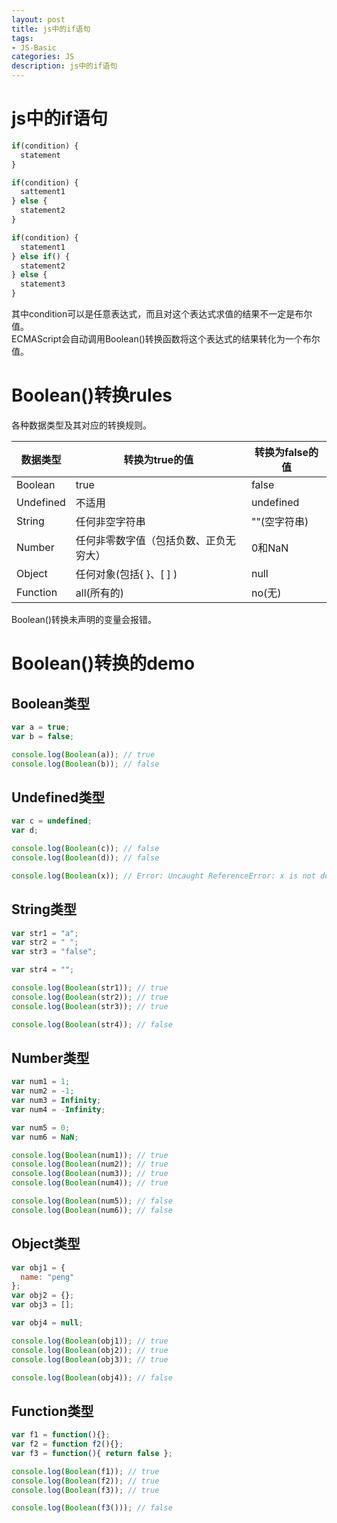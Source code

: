 ```yaml
---
layout: post
title: js中的if语句
tags:
- JS-Basic
categories: JS
description: js中的if语句
---
```


# js中的if语句

```js
if(condition) {
  statement
}
```

```js
if(condition) {
  sattement1
} else {
  statement2
}
```

```js
if(condition) {
  statement1
} else if() {
  statement2
} else {
  statement3
}
```

其中condition可以是任意表达式，而且对这个表达式求值的结果不一定是布尔值。  
ECMAScript会自动调用Boolean()转换函数将这个表达式的结果转化为一个布尔值。

# Boolean()转换rules
各种数据类型及其对应的转换规则。

|数据类型|转换为true的值|转换为false的值|
|---|----|----|
|Boolean|true|false|
|Undefined|不适用|undefined|
|String|任何非空字符串|""(空字符串)|
|Number|任何非零数字值（包括负数、正负无穷大）|0和NaN|
|Object|任何对象(包括{ }、[ ] )|null|
|Function|all(所有的)|no(无)|

Boolean()转换未声明的变量会报错。

# Boolean()转换的demo

## Boolean类型
```js
var a = true;
var b = false;

console.log(Boolean(a)); // true
console.log(Boolean(b)); // false
```

## Undefined类型
```js       
var c = undefined;  
var d;

console.log(Boolean(c)); // false
console.log(Boolean(d)); // false

console.log(Boolean(x)); // Error: Uncaught ReferenceError: x is not defined
```

## String类型
```js
var str1 = "a";
var str2 = " ";
var str3 = "false";

var str4 = "";

console.log(Boolean(str1)); // true
console.log(Boolean(str2)); // true
console.log(Boolean(str3)); // true

console.log(Boolean(str4)); // false
```

## Number类型
```js
var num1 = 1;
var num2 = -1;
var num3 = Infinity;
var num4 = -Infinity;

var num5 = 0;
var num6 = NaN;

console.log(Boolean(num1)); // true
console.log(Boolean(num2)); // true
console.log(Boolean(num3)); // true
console.log(Boolean(num4)); // true

console.log(Boolean(num5)); // false
console.log(Boolean(num6)); // false
```

## Object类型
```js
var obj1 = {
  name: "peng"
};
var obj2 = {};
var obj3 = [];

var obj4 = null;

console.log(Boolean(obj1)); // true
console.log(Boolean(obj2)); // true
console.log(Boolean(obj3)); // true

console.log(Boolean(obj4)); // false
```

## Function类型
```js
var f1 = function(){};
var f2 = function f2(){};
var f3 = function(){ return false };

console.log(Boolean(f1)); // true
console.log(Boolean(f2)); // true
console.log(Boolean(f3)); // true

console.log(Boolean(f3())); // false
```















































